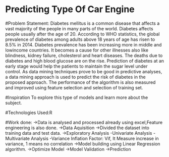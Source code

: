 # Predicting Type Of Car Engine
#Problem Statement:
Diabetes mellitus is a common disease that affects a vast majority of the people in
many parts of the world. Diabetes affects people usually after the age of 20. According to 
WHO statistics, the global prevalence of diabetes among adults above 18 years of age has
risen to 8.5% in 2014. Diabetes prevalence has been increasing more in middle and lowincome
countries. It becomes a cause for other illnesses also like blindness, kidney failure,
cholesterol and heart diseases. The deaths due to diabetes and high blood glucose are on the
rise. Prediction of diabetes at an early stage would help the patients to maintain the sugar
level under control. As data mining techniques prove to be good in predictive analyses, a data
mining approach is used to predict the risk of diabetes in the proposed approach. The
performance of the algorithm is also measured and improved using feature selection and
selection of training set.

#Inspiration To explore this type of models and learn more about the subject.

#Technologies Used:R

#Work done:
->Data is analysed and processed already using excel,Feature engineering is also done.
->Data Aquisition
->Divided the dataset into training data and test data.
->Exploratory Analysis
-Univariate Analysis
-Multivariate Analysis
-Variance Inflation Factor: Vif, It Measure increase in variance, 1 means no correlation
->Model building using Linear Regression algorithm.
->Optimize Model
->Model Validation
->Prediction
